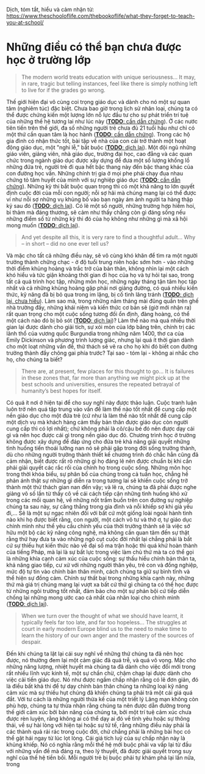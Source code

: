 Dịch, tóm tắt, hiểu và cảm nhận từ: https://www.theschooloflife.com/thebookoflife/what-they-forget-to-teach-you-at-school/

# Những điều có thể bạn chưa được học ở trường lớp
> The modern world treats education with unique seriousness... 
> It may, in rare, tragic but telling instances, feel like there is simply nothing left to live for if the grades go wrong.

Thế giới hiện đại vô cùng coi trọng giáo dục và dành cho nó một sự quan tâm (nghiêm túc) đặc biệt.
Chưa bao giờ trong lịch sử nhân loại, chúng ta có thể được chứng kiến một lượng lớn nỗ lực đầu tư cho sự phát triển trí tuệ của những thế hệ tương lai như lúc này ([**TODO**: cần dẫn chứng][0]).
Ở các nước tiên tiến trên thế giới, đa số những người trẻ chưa đủ 21 tuổi hầu như chỉ có một thứ cần quan tâm là học hành ([**TODO**: cần dẫn chứng][0]).
Trong các hộ gia đình có nhận thức tốt, bài tập về nhà của con cái trở thành một hoạt động giáo dục, một "nghi lễ," bắt buộc ([**TODO**: dịch lại][0]).
Một đội ngũ những giáo viên, giảng viên, nhà giáo dục, trường đại học, cao đẳng và các quan chức trong ngành giáo dục được xây dựng để đưa một số lượng khổng lồ những đứa trẻ, người trẻ đi qua hết bậc thang này đến bậc thang khác của con đường học vấn.
Những chính trị gia ở mọi phe phái chạy đua nhau chứng tỏ tâm huyết của mình với sự nghiệp giáo dục ([**TODO**: cần dẫn chứng][0]).
Những kỳ thi bắt buộc quan trọng thì có một khả năng to lớn quyết định cuộc đời của mỗi con người; nỗi sợ hãi mà chúng mang lại có thể được ví như nỗi sợ những vụ khủng bố vào ban ngày ám ảnh người ta hàng thập kỷ sau đó ([**TODO**: dịch lại][0]).
Có lẽ một số người, những trường hợp hiếm hoi, bi thảm mà đáng thương, sẽ cảm như thấy chẳng còn gì đáng sống nếu những điểm số từ những kỳ thi đó của họ không như những gì mà xã hội mong muốn ([**TODO**: dịch lại][0]).

> And yet despite all this, it is very rare to find a thoughtful adult...
> Why – in short – did no one ever tell us?

Và mặc cho tất cả những điều này, sẽ vô cùng khó khăn để tìm ra một người trưởng thành chững chạc - ở độ tuổi trung niên hoặc sớm hơn - vào những thời điểm khủng hoảng và trắc trở của bản thân, không nhìn lại một cách khó hiểu và tức giận khoảng thời gian đi học của họ và tự hỏi tại sao, trong tất cả quá trình học tập, những môn học, những ngày tháng tận tâm học tập nhất và cả những khủng hoảng gặp phải nơi giảng đường, có quá nhiều kiến thức, kỹ năng đã bị bỏ qua trong im lặng, bị cố tình lãng tránh ([**TODO**: dịch lại, chưa hiểu][0]).
Làm sao mà, trong những năm tháng mài đũng quần trên ghế nhà trường đấy, những khái niệm và kiến thức cơ bản sẽ (giờ mới nhận ra) rất quan trọng cho một cuộc sống tương đối ổn định, đàng hoàng, có thể một cách nào đó bị bỏ sót ([**TODO**: dịch lại][0])?
Làm thế nào mà quá nhiều thời gian lại được dành cho giải tích, sự xói mòn của lớp băng trên, chính trị các lãnh thổ của vương quốc Burgundia trong những năm 1400, thơ ca của Emily Dickinson và phương trình lượng giác, nhưng lại quá ít thời gian dành cho một loạt những vấn đề, thử thách sẽ vẽ ra cho họ khi đó biết con đường trưởng thành đầy chông gai phía trước?
Tại sao - tóm lại - không ai nhắc cho họ, cho chúng ta biết?

> There are, at present, few places for this thought to go...
> It is failures in these zones that, far more than anything we might pick up at the best schools and universities, ensures the repeated betrayal of humanity’s best hopes for itself.

Có quá ít nơi ở hiện tại để cho suy nghĩ này được thảo luận.
Cuộc tranh luận luôn trở nên quá tập trung vào vấn đề làm thế nào tốt nhất để cung cấp một nền giáo dục cho một đứa trẻ (cứ như là làm thế nào tốt nhất để cung cấp một dịch vụ mà khách hàng cảm thấy bản thân được giáo dục còn người cung cấp thì có lợi nhất); chứ không phải là cô/cậu bé đó nên được dạy cái gì và nên học được cái gì trong nền giáo dục đó.
Chương trình học ở trường không được xây dựng để đáp ứng cho đứa trẻ khả năng giải quyết những tình huống tiến thoái lưỡng nan nó sẽ phải gặp trong đời sống trưởng thành, dù cho những người trưởng thành thiết kế chương trình đó chắc hẳn cũng đã cảm nhận, biết được rất rõ những gì họ đáng lẽ nên được chuẩn bị khi cần phải giải quyết các rắc rối của chính họ trong cuộc sống.
Những môn học trong thời khóa biểu, sự phân bố của chúng trong cả tuần học, chẳng hề phản ánh thật sự những gì diễn ra trong tương lai sẽ khiến cuộc sống trở thành một thử thách gian nan đến vậy; và lẽ ra, chúng ta đã phải được nghe giảng vô số lần từ thầy cô về cái cách tiếp cận những tình huống khó xử trong các mối quan hệ, về những nốt trầm buồn trên con đường sự nghiệp chúng ta sau này, sự căng thẳng trong gia đình và nỗi khiếp sợ khi già yếu đi,...
Sẽ là một sự ngạc nhiên đối với bất cứ một giống loài ngoài hành tình nào khi họ được biết rằng, con người, một cách vô tư và thờ ơ, tự giáo dục chính mình như thể yêu cầu chính yếu của thời trưởng thành sẽ là việc sở hữu một bộ các kỹ năng công nghệ, mà không cần quan tâm đến sự thật rằng thứ hay đưa ta vào những ngõ cụt cuộc đời nhất lại chẳng phải là bất cứ sự thiếu hụt kiến thức nào về đại số ma trận hoặc thì quá khứ hoàn thành của tiếng Pháp, mà lại là sự bất lực trong việc làm chủ thứ mà ta có thể gọi là những khía cạnh cảm xúc của cuộc sống: sự thấu hiểu chính bản thân ta, khả năng giao tiếp, cư xử với những người thân yêu, trẻ con và đồng nghiệp, mức độ tự tin vào chính bản thân mình, cách chúng ta giữ sự bình tĩnh và thể hiện sự đồng cảm.
Chính sự thất bại trong những khía cạnh này, những thứ mà giá trị chúng mang lại vượt xa bất cứ thứ gì chúng ta có thể học được từ những ngôi trường tốt nhất, đảm bảo cho một sự phản bội cứ tiếp diễn chống lại những mong ước cao cả nhất của nhân loại cho chính mình ([**TODO**: dịch lại][0]).

> When we turn over the thought of what we should have learnt, it typically feels far too late, and far too hopeless...
> The struggles at court in early modern Europe blind us to the need to make time to learn the history of our own anger and the mastery of the sources of despair.

Đến khi chúng ta lật lại cái suy nghĩ về những thứ chúng ta đã nên học được, nó thường đem lại một cảm giác đã quá trễ, và quá vô vọng.
Mặc cho những năng lượng, nhiệt huyết mà chúng ta đã dành cho việc đổi mới trong rất nhiều lĩnh vực kinh tế, một sự chần chừ, chậm chạp lại được dành cho việc cải tiến giáo dục.
Nó như được ngầm chấp nhận rằng có lẽ đơn giản, đó là điều bất khả thi để tự dạy chính bản thân chúng ta những loại kỹ năng cảm xúc mà sự thiếu hụt chúng đã khiến chúng ta phải trả một cái giá quá đắt.
Với tư cách là những người thừa kế của một triết lý Lãng mạn không còn phù hợp, chúng ta tự thừa nhận rằng chúng ta nên được dẫn đường trong thế giới cảm xúc bởi bản năng của chúng ta, bởi một trí tuệ cảm xúc chưa được rèn luyện, rằng không ai có thể dạy ai đó về tình yêu hoặc sự thông thái, về sự hài lòng với hiện tại hoặc sự tử tế, rằng những điều này phải là các thành quả rải rác trong cuộc đời, chứ chẳng phải là những bài học có thể gặt hái ngay từ lúc lọt lòng.
Cái giá tích luỹ của sự chấp nhận này là khủng khiếp.
Nó có nghĩa rằng mỗi thế hệ mới buộc phải va vấp lại từ đầu với những vấn đề mà đáng ra, theo lý thuyết, đã được giải quyết trong suy nghĩ của thế hệ tiền bối.
Mỗi người trẻ bị buộc phải tự khám phá lại lần nữa, trong  



[0]: ./what-they-forget-to-teach-you-at-school.md "TODO"
